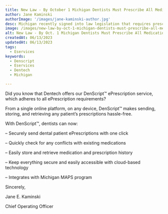 ```yaml
---
title: New Law - By October 1 Michigan Dentists Must Prescribe All Medications Electronically
author: Jane Kaminski
authorImage: '/images/jane-kaminski-author.jpg'
desc: Michigan recently signed into law legislation that requires prescribers to electronically transmit all prescriptions, including those for controlled substances, to the patient’s chosen pharmacy beginning October 1st, 2021.
image: /images/new-law-by-oct-1-michigan-dentists-must-prescribe-all-medications-electronically.webp
alt: New Law - By Oct. 1 Michigan Dentists Must Prescribe All Medications Electronically
createdAt: 06/13/2023
updatedAt: 06/13/2023
tags:
  - Eservices
keywords:
  - Denscript
  - Eservices
  - Dentech
  - Michigan

---
```


Did you know that Dentech offers our DenScript™ ePrescription service, which adheres to all ePrescription requirements?

From a single online platform, on any device, DenScript™ makes sending, storing, and retrieving any patient’s prescriptions hassle-free.

With DenScript™, dentists can now:

– Securely send dental patient ePrescriptions with one click

– Quickly check for any conflicts with existing medications

– Easily store and retrieve medication and prescription history

– Keep everything secure and easily accessible with cloud-based technology

– Integrates with Michigan MAPS program 

Sincerely,

Jane E. Kaminski

Chief Operating Officer